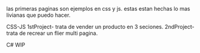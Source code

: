 las primeras paginas son ejemplos en css y js. estas estan hechas lo mas livianas que puedo hacer.

CSS-JS
    1stProject- trata de vender un producto en 3 seciones.
    2ndProject- trata de recrear un flier multi pagina.

C#
    WIP